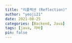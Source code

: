 ```yaml
---
title: "리플렉션 (Reflection)"
author: "yeoji21"
date: 2021-08-25
categories: [Backend, Java]
tags: [java, 자바]
pin: false
---
```


